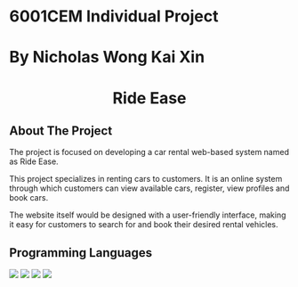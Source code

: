 # 6001CEM Individual Project
# By Nicholas Wong Kai Xin

<h1 align="center">Ride Ease</h1>

## About The Project
<p>The project is focused on developing a car rental web-based system named as Ride Ease. </p>
<p>This project specializes in renting cars to customers. It is an online system 
through which customers can view available cars, register, view profiles and book 
cars. </p>
<p>The website itself would be designed with a user-friendly interface, making it 
easy for customers to search for and book their desired rental vehicles.</p>


## Programming Languages 
<img src="https://img.shields.io/badge/php-%23777BB4.svg?style=for-the-badge&logo=php&logoColor=white"/>
<img src="https://img.shields.io/badge/html5-%23E34F26.svg?style=for-the-badge&logo=html5&logoColor=white"/>
<img src="https://img.shields.io/badge/css3-%231572B6.svg?style=for-the-badge&logo=css3&logoColor=white"/>
<img src="https://img.shields.io/badge/javascript-%23323330.svg?style=for-the-badge&logo=javascript&logoColor=%23F7DF1E"/>
